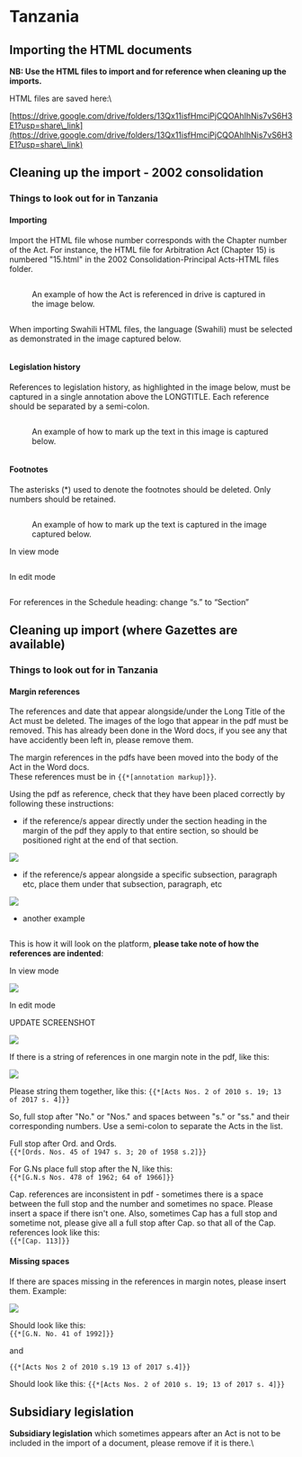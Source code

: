 # Tanzania

## Importing the HTML documents

**NB: Use the HTML files to import and for reference when cleaning up the imports.**

HTML files are saved here:\


[https://drive.google.com/drive/folders/13Qx11isfHmciPjCQOAhIhNis7vS6H3E1?usp=share\_link](https://drive.google.com/drive/folders/13Qx11isfHmciPjCQOAhIhNis7vS6H3E1?usp=share\_link)

## Cleaning up the import - 2002 consolidation

### Things to look out for in Tanzania

#### Importing&#x20;

Import the HTML file whose number corresponds with the Chapter number of the Act. For instance, the HTML file for Arbitration Act (Chapter 15) is numbered "15.html" in the 2002 Consolidation-Principal Acts-HTML files folder.

<figure><img src="../.gitbook/assets/image (290).png" alt=""><figcaption><p>An example of how the Act is referenced in drive is captured in the image below.</p></figcaption></figure>

<figure><img src="../.gitbook/assets/image (293).png" alt=""><figcaption></figcaption></figure>

When importing Swahili HTML files, the language (Swahili) must be selected as demonstrated in the image captured below.

<figure><img src="../.gitbook/assets/image (292).png" alt=""><figcaption></figcaption></figure>

#### Legislation history

References to legislation history, as highlighted in the image below, must be captured in a single annotation above the LONGTITLE. Each reference should be separated by a semi-colon.

<figure><img src="../.gitbook/assets/image (288).png" alt=""><figcaption><p>An example of how to mark up the text in this image is captured below. </p></figcaption></figure>

<figure><img src="../.gitbook/assets/image (289).png" alt=""><figcaption></figcaption></figure>

#### Footnotes

The asterisks (\*) used to denote the footnotes should be deleted. Only numbers should be retained.

<figure><img src="../.gitbook/assets/image (294).png" alt=""><figcaption><p>An example of how to mark up the text is captured in the image captured below.</p></figcaption></figure>

In view mode

<figure><img src="../.gitbook/assets/image (296).png" alt=""><figcaption></figcaption></figure>

In edit mode

<figure><img src="../.gitbook/assets/image (297).png" alt=""><figcaption></figcaption></figure>

For references in the Schedule heading: change “s.” to “Section”

## Cleaning up import (where Gazettes are available)

### Things to look out for in Tanzania

#### Margin references

The references and date that appear alongside/under the Long Title of the Act must be deleted. The images of the logo that appear in the pdf must be removed. This has already been done in the Word docs, if you see any that have accidently been left in, please remove them.

The margin references in the pdfs have been moved into the body of the Act in the  Word docs. \
These references must be  in `{{*[annotation markup]}}`.

Using the pdf as reference, check that they have been placed correctly by following these instructions:

* if the reference/s appear directly under the section heading in the margin of the pdf they apply to that entire section, so should be positioned right at the end of that section.

![](<../.gitbook/assets/image (127).png>)

* if the reference/s appear alongside a specific subsection, paragraph etc, place them under that subsection, paragraph, etc

![](<../.gitbook/assets/image (244).png>)

* another example

<div align="center">

<img src="../.gitbook/assets/image (186).png" alt="">

</div>

This is how it will look on the platform, **please take note of how the references are indented**:

In view mode

![](<../.gitbook/assets/image (210).png>)

In edit mode

UPDATE SCREENSHOT

![](<../.gitbook/assets/image (107).png>)



If there is a string of references in one margin note in the pdf, like this:

![](<../.gitbook/assets/image (214).png>)

Please string them together, like this: `{{*[Acts Nos. 2 of 2010 s. 19; 13 of 2017 s. 4]}}`

So, full stop after "No." or "Nos." and spaces between "s." or "ss." and their corresponding numbers. Use a semi-colon to separate the Acts in the list.

Full stop after Ord. and Ords.\
`{{*[Ords. Nos. 45 of 1947 s. 3; 20 of 1958 s.2]}}`

For G.Ns place full stop after the N, like this:\
`{{*[G.N.s Nos. 478 of 1962; 64 of 1966]}}`

Cap. references are inconsistent in pdf - sometimes there is a space between the full stop and the number and sometimes no space. Please insert a space if there isn't one. Also, sometimes Cap has a full stop and sometime not, please give all a full stop after Cap. so that all of the Cap. references look like this:\
`{{*[Cap. 113]}}`

#### Missing spaces

If there are spaces missing in the references in margin notes, please insert them. Example:

![](<../.gitbook/assets/image (181).png>)

Should look like this:\
`{{*[G.N. No. 41 of 1992]}}`

and&#x20;

`{{*[Acts Nos 2 of 2010 s.19 13 of 2017 s.4]}}`

Should look like this: `{{*[Acts Nos. 2 of 2010 s. 19; 13 of 2017 s. 4]}}`

## Subsidiary legislation

**Subsidiary legislation** which sometimes appears after an Act is not to be included in the import of a document, please remove if it is there.\
